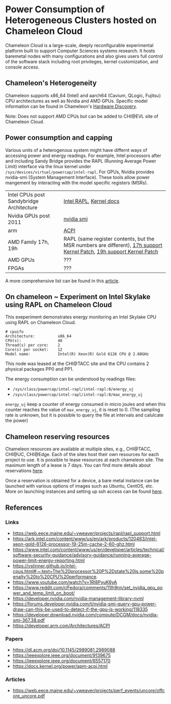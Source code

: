 # Power Consumption of Heterogeneous Clusters hosted on Chameleon Cloud

Chameleon Cloud is a large-scale, deeply reconfigurable experimental platform built to support Computer Sciences systems research. It hosts baremetal nodes
with many configurations and also gives users full control of the software stack including root privileges, kernel customization, and console access.

## Chameleon's Heterogeneity

Chameleon supports x86_64 (Intel) and aarch64 (Cavium, QLogic, Fujitsu) CPU architectures as well as Nvidia and AMD GPUs.
Specific model information can be found in Chameleon's [Hardware Discovery](https://chameleoncloud.org/hardware/).

Note: Does not support AMD CPUs but can be added to CHI@EVL site of Chameleon Cloud.


## Power consumption and capping

Various units of a heterogenous system might have differnt ways of accessing power and energy readings. For example, Intel processors after and including Sandy Bridge provides the RAPL (Running Average Power Limit) interface via the linux kernel under `/sys/devices/virtual/powercap/intel-rapl`. For GPUs, Nvidia provides nvidia-smi (System Management Interface). These tools allow power mangement by interacting with the model specific registers (MSRs).

|||
|-----------|-----------|
|Intel CPUs post Sandybridge Architecture| [Intel RAPL](https://www.intel.com/content/www/us/en/developer/articles/technical/software-security-guidance/advisory-guidance/running-average-power-limit-energy-reporting.html), [Kernel docs](https://www.kernel.org/doc/html/next/power/powercap/powercap.html)|
|Nvidia GPUs post 2011|[nvidia smi](https://developer.download.nvidia.com/compute/DCGM/docs/nvidia-smi-367.38.pdf)|
|arm| [ACPI](https://developer.arm.com/Architectures/ACPI)|
|AMD Family 17h, 19h|RAPL (same register contents, but the MSR numbers are different), [17h support Kernel Patch](https://git.kernel.org/pub/scm/linux/kernel/git/rafael/linux-pm.git/commit/?h=linux-next&id=43756a298928c9a4e8201baaeb205c0c103728af), [19h support Kernel Patch](https://git.kernel.org/pub/scm/linux/kernel/git/rafael/linux-pm.git/commit/?h=linux-next&id=8a9d881f22d7a0e06a46a326d0880fb45a06d3b5)|
|AMD GPUs| ??? |
|FPGAs|???|

A more comprehensive list can be found in this [article](https://web.eece.maine.edu/~vweaver/projects/perf_events/uncore/offcore_uncore.pdf).


## On chameleon ~ Experiment on Intel Skylake using RAPL on Chameleon Cloud

This exeperiment demonstrates energy monitoring an Intel Skylake CPU using RAPL on Chameleon Cloud.  

```
# cpuifo
Architecture:          x86_64
CPU(s):                48
Thread(s) per core:    2
Core(s) per socket:    12
Model name:            Intel(R) Xeon(R) Gold 6126 CPU @ 2.60GHz
```
This node was leased at the CHI@TACC site and the CPU contains 2 physical packages PP0 and PP1.

The energy consumption can be understood by readings files:
* `/sys/class/powercap/intel-rapl/intel-rapl:0/energy_uj`
* `/sys/class/powercap/intel-rapl/intel-rapl:0/max_energy_uj`

`energy_uj` keep a counter of energy consumed in micro joules and when this counter reaches the value of `max_energy_uj`, it is reset to 0. (The sampling rate is unknown, but it is possible to query the file at intervals and calulcate the power)



## Chameleon reserving resources
Chameleon resources are available at multiple sites, e.g., CHI@TACC, CHI@UC, CHI@Edge. Each of the sites host their own resources for each project to use. It is possible to lease resources at each chameleon site. The maximum length of a lease is 7 days. You can find more details about reservations [here](https://chameleoncloud.readthedocs.io/en/latest/technical/reservations.html).

Once a reservation is obtained for a device, a bare metal instance can be launched with various options of images such as Ubuntu, CentOS, etc. More on launching instances and setting up ssh access can be found [here](https://chameleoncloud.readthedocs.io/en/latest/technical/baremetal.html).




## References

### Links
* https://web.eece.maine.edu/~vweaver/projects/rapl/rapl_support.html
* https://ark.intel.com/content/www/us/en/ark/products/120483/intel-xeon-gold-6126-processor-19-25m-cache-2-60-ghz.html
* https://www.intel.com/content/www/us/en/developer/articles/technical/software-security-guidance/advisory-guidance/running-average-power-limit-energy-reporting.html
* https://vstinner.github.io/intel-cpus.html#:~:text=The%20processor%20P%2Dstate%20is,some%20penalty%20to%20CPU%20performance.
* https://www.youtube.com/watch?v=1Rl8PyuK6yA
* https://www.reddit.com/r/Fedora/comments/11lh9nn/set_nvidia_gpu_power_and_temp_limit_on_boot/
* https://developer.nvidia.com/nvidia-management-library-nvml
* https://forums.developer.nvidia.com/t/nvidia-smi-query-gpu-power-draw-can-this-be-used-to-detect-if-the-gpu-is-working/118335
* https://developer.download.nvidia.com/compute/DCGM/docs/nvidia-smi-367.38.pdf
* https://developer.arm.com/Architectures/ACPI

### Papers
* https://dl.acm.org/doi/10.1145/2989081.2989088
* https://ieeexplore.ieee.org/document/9139675
* https://ieeexplore.ieee.org/document/6557170
* https://docs.kernel.org/power/apm-acpi.html

### Articles
* https://web.eece.maine.edu/~vweaver/projects/perf_events/uncore/offcore_uncore.pdf

